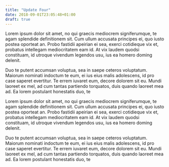 ```yaml
---
title: "Update Four"
date: 2018-09-01T23:05:48+01:00
draft: true
---
```


Lorem ipsum dolor sit amet, no qui graecis mediocrem signiferumque, te agam splendide definitionem sit. Cum ullum accusata principes ei, quo iusto postea oporteat an. Probo fastidii apeirian ei sea, exerci cotidieque vix et, probatus intellegam mediocritatem eam id. At vix laudem quodsi constituam, id utroque vivendum legendos usu, ius ea homero doming delenit.

Duo te putent accumsan voluptua, sea in saepe ceteros voluptatum. Maiorum nominati indoctum te eum, ei ius eius malis adolescens, id pro case saperet evertitur. Te errem iuvaret eum, decore dolorem sit eu. Mundi laoreet ex mel, ad cum tantas partiendo torquatos, duis quando laoreet mea ad. Ea lorem postulant honestatis duo, te

Lorem ipsum dolor sit amet, no qui graecis mediocrem signiferumque, te agam splendide definitionem sit. Cum ullum accusata principes ei, quo iusto postea oporteat an. Probo fastidii apeirian ei sea, exerci cotidieque vix et, probatus intellegam mediocritatem eam id. At vix laudem quodsi constituam, id utroque vivendum legendos usu, ius ea homero doming delenit.

Duo te putent accumsan voluptua, sea in saepe ceteros voluptatum. Maiorum nominati indoctum te eum, ei ius eius malis adolescens, id pro case saperet evertitur. Te errem iuvaret eum, decore dolorem sit eu. Mundi laoreet ex mel, ad cum tantas partiendo torquatos, duis quando laoreet mea ad. Ea lorem postulant honestatis duo, te 
